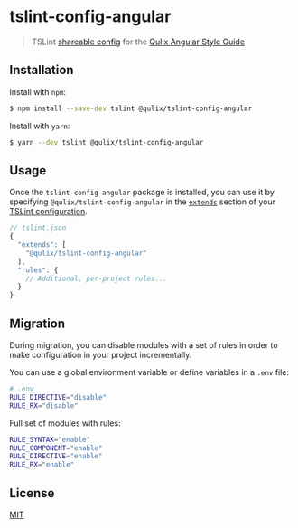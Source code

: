 # tslint-config-angular


> TSLint [shareable config](http://eslint.org/docs/developer-guide/shareable-configs.html) for the [Qulix Angular Style Guide](./STYLEGUIDE.md)


## Installation

Install with `npm`:
```sh
$ npm install --save-dev tslint @qulix/tslint-config-angular
```

Install with `yarn`:
```sh
$ yarn --dev tslint @qulix/tslint-config-angular
```

## Usage

Once the `tslint-config-angular` package is installed, you can use it by specifying `@qulix/tslint-config-angular` in the [`extends`](https://palantir.github.io/tslint/usage/configuration/) section of your [TSLint configuration](https://palantir.github.io/tslint/rules/).

```js
// tslint.json
{
  "extends": [
    "@qulix/tslint-config-angular"
  ],
  "rules": {
    // Additional, per-project rules...
  }
}
```

## Migration

During migration, you can disable modules with a set of rules in order to make configuration in your project incrementally.

You can use a global environment variable or define variables in a `.env` file:

```sh
# .env
RULE_DIRECTIVE="disable"
RULE_RX="disable"
```

Full set of modules with rules:

```sh
RULE_SYNTAX="enable"
RULE_COMPONENT="enable"
RULE_DIRECTIVE="enable"
RULE_RX="enable"
```

## License

[MIT](./LICENSE.md)

